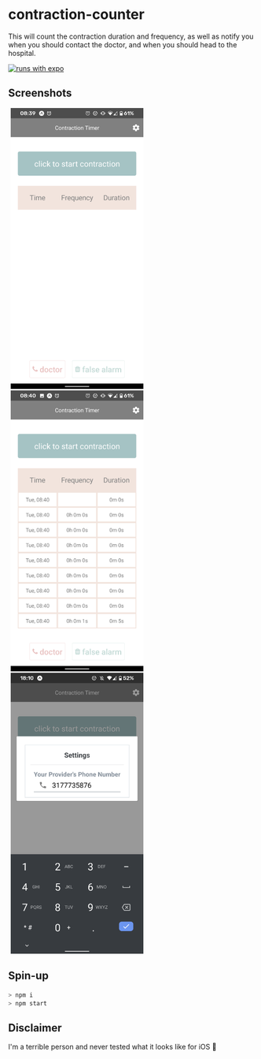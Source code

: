 # contraction-counter
This will count the contraction duration and frequency, as well as notify you when you should contact the doctor, and when you should head to the hospital. 

[![runs with expo](https://img.shields.io/badge/Runs%20with%20Expo-4630EB.svg?style=flat-square&logo=EXPO&labelColor=f3f3f3&logoColor=000)](https://expo.io/)

## Screenshots
<img alt="screenshot of empty page" src="./assets/screenshot-empty-page.png" width="270" hspace="5"/><img alt="screenshot of populated page" src="./assets/screenshot-full-page.png" width="270" hspace="5"/><img alt="screenshot of settings" src="./assets/screenshot-settings.png" width="270" hspace="5"/>

## Spin-up
```bash
> npm i
> npm start
```

## Disclaimer
I'm a terrible person and never tested what it looks like for iOS :grimacing:
